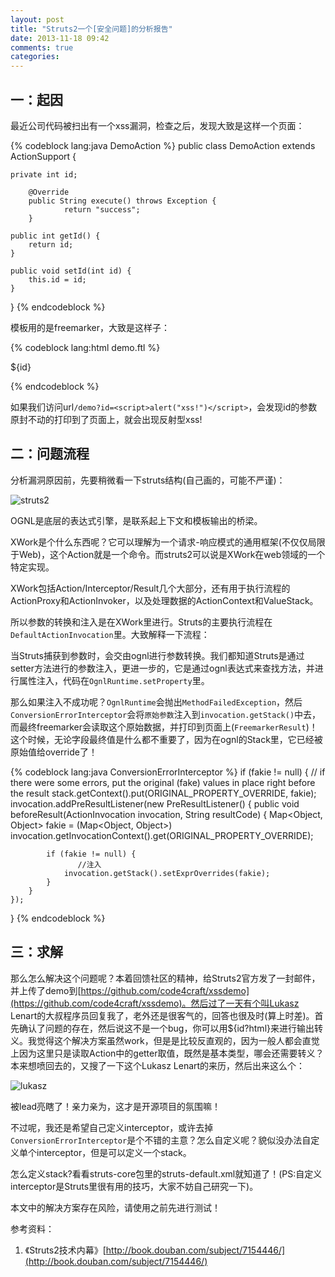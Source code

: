 ```yaml
---
layout: post
title: "Struts2一个[安全问题]的分析报告"
date: 2013-11-18 09:42
comments: true
categories: 
---
```


## 一：起因

最近公司代码被扫出有一个xss漏洞，检查之后，发现大致是这样一个页面：

{% codeblock lang:java DemoAction %}
public class DemoAction extends ActionSupport {

    private int id;

        @Override
        public String execute() throws Exception {
                return "success";
        }

    public int getId() {
        return id;
    }

    public void setId(int id) {
        this.id = id;
    }
}
{% endcodeblock %}

<!--more-->

模板用的是freemarker，大致是这样子：

{% codeblock lang:html demo.ftl %}
<html class="G_N">
<head>


</head>
<body id="top">

${id}
</body>
</html>
{% endcodeblock %}

如果我们访问url`/demo?id=<script>alert("xss!")</script>`，会发现id的参数原封不动的打印到了页面上，就会出现反射型xss!

## 二：问题流程

分析漏洞原因前，先要稍微看一下struts结构(自己画的，可能不严谨)：

![struts2][1]

OGNL是底层的表达式引擎，是联系起上下文和模板输出的桥梁。

XWork是个什么东西呢？它可以理解为一个请求-响应模式的通用框架(不仅仅局限于Web)，这个Action就是一个命令。而struts2可以说是XWork在web领域的一个特定实现。

XWork包括Action/Interceptor/Result几个大部分，还有用于执行流程的ActionProxy和ActionInvoker，以及处理数据的ActionContext和ValueStack。

所以参数的转换和注入是在XWork里进行。Struts的主要执行流程在`DefaultActionInvocation`里。大致解释一下流程：

当Struts捕获到参数时，会交由ognl进行参数转换。我们都知道Struts是通过setter方法进行的参数注入，更进一步的，它是通过ognl表达式来查找方法，并进行属性注入，代码在`OgnlRuntime.setProperty`里。

那么如果注入不成功呢？`OgnlRuntime`会抛出`MethodFailedException`，然后`ConversionErrorInterceptor`会将`原始参数`注入到`invocation.getStack()`中去，而最终freemarker会读取这个原始数据，并打印到页面上(`FreemarkerResult`)！这个时候，无论字段最终值是什么都不重要了，因为在ognl的Stack里，它已经被原始值给override了！

{% codeblock lang:java ConversionErrorInterceptor %}
if (fakie != null) {
    // if there were some errors, put the original (fake) values in place right before the result
    stack.getContext().put(ORIGINAL_PROPERTY_OVERRIDE, fakie);
    invocation.addPreResultListener(new PreResultListener() {
        public void beforeResult(ActionInvocation invocation, String resultCode) {
            Map<Object, Object> fakie = (Map<Object, Object>) invocation.getInvocationContext().get(ORIGINAL_PROPERTY_OVERRIDE);

            if (fakie != null) {
            	   //注入
                invocation.getStack().setExprOverrides(fakie);
            }
        }
    });
}
{% endcodeblock %}

## 三：求解

那么怎么解决这个问题呢？本着回馈社区的精神，给Struts2官方发了一封邮件，并上传了demo到[https://github.com/code4craft/xssdemo](https://github.com/code4craft/xssdemo)。然后过了一天有个叫Lukasz Lenart的大叔程序员回复我了，老外还是很客气的，回答也很及时(算上时差)。首先确认了问题的存在，然后说这不是一个bug，你可以用${id?html}来进行输出转义。我觉得这个解决方案虽然work，但是是比较反直观的，因为一般人都会直觉上因为这里只是读取Action中的getter取值，既然是基本类型，哪会还需要转义？本来想喷回去的，又搜了一下这个Lukasz Lenart的来历，然后出来这么个：

![lukasz][2]

被lead亮瞎了！亲力亲为，这才是开源项目的氛围嘛！

不过呢，我还是希望自己定义interceptor，或许去掉`ConversionErrorInterceptor`是个不错的主意？怎么自定义呢？貌似没办法自定义单个interceptor，但是可以定义一个stack。

怎么定义stack?看看struts-core包里的struts-default.xml就知道了！(PS:自定义interceptor是Struts里很有用的技巧，大家不妨自己研究一下)。

本文中的解决方案存在风险，请使用之前先进行测试！

参考资料：

1. 《Struts2技术内幕》[http://book.douban.com/subject/7154446/](http://book.douban.com/subject/7154446/)

[1]: http://static.oschina.net/uploads/space/2013/1115/001209_ikf2_190591.jpg
[2]: http://static.oschina.net/uploads/space/2013/1118/212211_F15d_190591.jpg